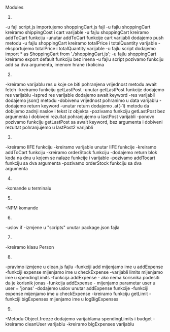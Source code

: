 Modules

01. 
-u fajl script.js importujemo shoppingCart.js fajl
-u fajlu shoppingCart kreiramo shippingCost i cart varijable
-u fajlu shoppingCart kreiramo addToCart funkciju
-unutar addToCart funkcije cart varijabli dodajemo push metodu
-u fajlu shoppingCart kreiramo totalPrice i totalQuantity varijable
-eksportujemo totalPrice i totalQuantity varijable
-u fajlu script dodajemo import * as ShoppingCart from './shoppingCart.js';
-u fajlu shoppingCart kreiramo export default funkciju bez imena 
-u fajlu script pozivamo funkciju add sa dva argumenta, imenom hrane i kolicina


02. 
-kreiramo varijablu res u koje ce biti pohranjena vrijednost metodu await fetch
-kreiramo funkciju getLastPost
-unutar getLastPost funkcije dodajemo res varijablu
-ispred res varijable dodajemo await keyword
-res varijabli dodajemo json() metodu
-dobivenu vrijednost pohranimo u data varijablu
-dodajemo return keyword
-unutar return dodajemo .at(-1) metodu da dobijemo zadnji naslov i tekst iz objekta
-pozivamo funkciju getLastPost bez argumenta i dobiveni rezultat pohranjujemo u lastPost varijabli
-ponovo pozivamo funkciju getLastPost sa await keyword, bez argumenta i dobiveni rezultat pohranjujemo
u lastPost2 varijabli


03. 
-kreiramo IIFE funkciju
-kreiramo varijable unutar IIFE funkcije
-kreiramo addToCart funkciju
-kreiramo orderStock funkciju
-dodajemo return blok koda na dnu u kojem se nalaze funkcije i varijable
-pozivamo addTocart funkciju sa dva argumenta
-pozivamo orderStock funkciju sa dva argumenta


04. 
-komande u terminalu


05. 
-NPM komande


06. 
-uslov if
-izmjene u "scripts" unutar package.json fajla


07. 
-kreiramo klasu Person


08. 
-pravimo izmjene u clean.js fajlu
-funkciji add mijenjamo ime u addExpense
-funkciji expense mijenjamo ime u checkExpense
-varijabli limits mijenjamo ime u spendingLimits
-funkcija addExpense - ako nema korisnika podesiti da je korisnik jonas
-funkcija addExpense - mijenjamo parametar user u user = 'jonas'
-dodajemo uslov unutar addExpense funkcije
-funkciji expense mijenjamo ime u checkExpense
-kreiramo funkciju getLimit
-funkciji bigExpenses mijenjamo ime u logBigExpenses


09. 
-Metodu Object.freeze dodajemo varijablama spendingLimits i budget
-kreiramo cleanUser varijablu
-kreiramo bigExpenses varijablu
